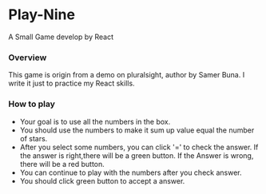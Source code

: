 # Play-Nine
A Small Game develop by React
### Overview
This game is origin from a demo on pluralsight, author by Samer Buna. I write it just to practice my React skills.
### How to play
 - Your goal is to use all the numbers in the box.
 - You should use the numbers to make it sum up value equal the number of stars.
 - After you select some numbers, you can click '=' to check the answer. If the answer is right,there will be a green button. If the Answer is wrong, there will be a red button.
 - You can continue to play with the numbers after you check answer.
 - You should click green button to accept a answer.
